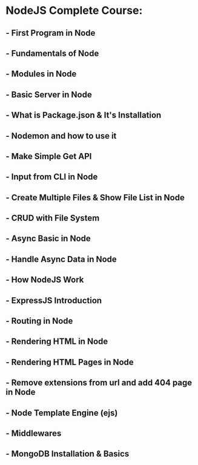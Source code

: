 # NodeJS Complete Course:      

## - First Program in Node 
## - Fundamentals of Node
## - Modules in Node
## - Basic Server in Node
## - What is Package.json & It's Installation
## - Nodemon and how to use it
## - Make Simple Get API  
## - Input from CLI in Node 
## - Create Multiple Files & Show File List in Node 
## - CRUD with File System 
## - Async Basic in Node 
## - Handle Async Data in Node
## - How NodeJS Work
## - ExpressJS Introduction 
## - Routing in Node
## - Rendering HTML in Node
## - Rendering HTML Pages in Node
## - Remove extensions from url and add 404 page in Node
## - Node Template Engine (ejs)
## - Middlewares 
## - MongoDB Installation & Basics
